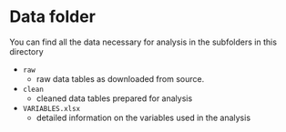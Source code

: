 # Data folder

You can find all the data necessary for analysis in the subfolders in this directory

- `raw` 
  - raw data tables as downloaded from source.
- `clean` 
  - cleaned data tables prepared for analysis
- `VARIABLES.xlsx`
  - detailed information on the variables used in the analysis
